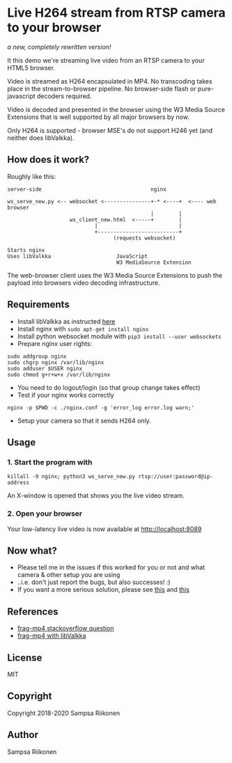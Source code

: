 
# Live H264 stream from RTSP camera to your browser

*a new, completely rewritten version!*

It this demo we're streaming live video from an RTSP camera to your HTML5 browser.

Video is streamed as H264 encapsulated in MP4.  No transcoding takes place in the stream-to-browser pipeline.  No browser-side flash or pure-javascript decoders required.

Video is decoded and presented in the browser using the W3 Media Source Extensions that is well supported by all major browsers by now.

Only H264 is supported - browser MSE's do not support H246 yet (and neither does libValkka).

## How does it work?

Roughly like this:

```
server-side                                   nginx
    
ws_serve_new.py <-- websocket <---------------+-* <----+  <---- web browser        
                                              |        |
                    ws_client_new.html  <-----+        |
                            |                          |
                            +--------------------------+
                                  (requests websocket)

Starts nginx
Uses libValkka                     JavaScript
                                   W3 MediaSource Extension
```

The web-browser client uses the W3 Media Source Extensions to push the payload into browsers video decoding infrastructure.

## Requirements

- Install libValkka as instructed [here](https://elsampsa.github.io/valkka-examples/_build/html/requirements.html)
- Install nginx with ``sudo apt-get install nginx``
- Install python websocket module with ``pip3 install --user websockets``
- Prepare nginx user rights:
```
sudo addgroup nginx
sudo chgrp nginx /var/lib/nginx
sudo adduser $USER nginx
sudo chmod g+r+w+x /var/lib/nginx
```
- You need to do logout/login (so that group change takes effect)
- Test if your nginx works correctly
```
nginx -p $PWD -c ./nginx.conf -g 'error_log error.log warn;'
```

- Setup your camera so that it sends H264 only.

## Usage

### 1. Start the program with
```
killall -9 nginx; python3 ws_serve_new.py rtsp://user:password@ip-address
```
An X-window is opened that shows you the live video stream.

### 2. Open your browser 
Your low-latency live video is now available at [http://localhost:8089](http://localhost:8089)

## Now what?

- Please tell me in the issues if this worked for you or not and what camera & other setup you are using
- ..i.e. don't just report the bugs, but also successes!  :)
- If you want a more serious solution, please see [this](https://elsampsa.github.io/valkka-examples/_build/html/cloud.html) and [this](https://github.com/elsampsa/valkka-examples/tree/master/example_projects/basic)

## References

- [frag-mp4 stackoverflow question](https://stackoverflow.com/questions/54186634/sending-periodic-metadata-in-fragmented-live-mp4-stream/)
- [frag-mp4 with libValkka](https://elsampsa.github.io/valkka-examples/_build/html/cloud.html)

## License 

MIT

## Copyright

Copyright 2018-2020 Sampsa Riikonen

## Author

Sampsa Riikonen

